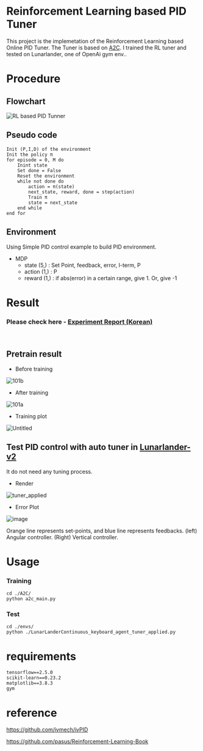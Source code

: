 # Reinforcement Learning based PID Tuner
This project is the implemetation of the Reinforcement Learning based Online PID Tuner. The Tuner is based on [A2C](https://arxiv.org/abs/1602.01783). I trained the RL tuner and tested on Lunarlander, one of OpenAi gym env..


# Procedure

## Flowchart
![RL based PID Tunner](https://user-images.githubusercontent.com/30210944/109543644-e6adbd00-7b09-11eb-8ff3-16863d9db2e7.png)

## Pseudo code
```
Init (P,I,D) of the environment
Init the policy π
for episode = 0, M do
	Inint state
	Set done = False
	Reset the environment
	while not done do
		action = π(state)
		next_state, reward, done = step(action)
		Train π
		state = next_state
	end while
end for
```

## Environment
Using Simple PID control example to build PID environment.
- MDP
    - state (5,) : Set Point, feedback, error, I-term, P
    - action (1,) : P
    - reward (1,) : if abs(error) in a certain range, give 1. Or, give -1


# Result

### Please check here - [Experiment Report (Korean)](https://www.notion.so/RL-based-PID-Tunner-add9501d8c8d422eba55101da27d9072)

<br>

## Pretrain result
- Before training

![101b](https://user-images.githubusercontent.com/30210944/113843222-5cbed700-97ce-11eb-8119-c382f48987ab.png)

- After training

![101a](https://user-images.githubusercontent.com/30210944/113843357-795b0f00-97ce-11eb-9060-2bc16a63cbf8.png)

- Training plot

![Untitled](https://user-images.githubusercontent.com/30210944/113843564-a4456300-97ce-11eb-9cac-64482840b10a.png)



## Test PID control with auto tuner in [Lunarlander-v2](https://gym.openai.com/envs/LunarLander-v2/)
It do not need any tuning process.
- Render

![tuner_applied](https://user-images.githubusercontent.com/30210944/113843894-f1c1d000-97ce-11eb-9b14-f00e9e22cfd9.gif)

- Error Plot

![image](https://user-images.githubusercontent.com/30210944/113844367-5ed56580-97cf-11eb-9cd3-8a7f8f6f42d0.png)

Orange line represents set-points, and blue line represents feedbacks. (left) Angular controller. (Right) Vertical controller.

# Usage
### Training
```
cd ./A2C/
python a2c_main.py
```
### Test
```
cd ./envs/
python ./LunarLanderContinuous_keyboard_agent_tuner_applied.py
```

# requirements
```
tensorflow==2.5.0
scikit-learn==0.23.2
matplotlib==3.8.3
gym
```

# reference
https://github.com/ivmech/ivPID

https://github.com/pasus/Reinforcement-Learning-Book
